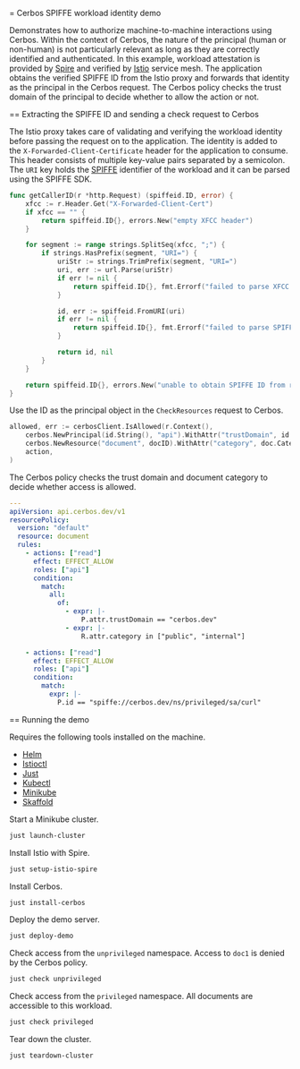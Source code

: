 = Cerbos SPIFFE workload identity demo

Demonstrates how to authorize machine-to-machine interactions using Cerbos. Within the context of Cerbos, the nature of the principal (human or non-human) is not particularly relevant as long as they are correctly identified and authenticated. In this example, workload attestation is provided by [Spire](https://spiffe.io/docs/latest/spire-about/) and verified by [Istio](https://istio.io) service mesh. The application obtains the verified SPIFFE ID from the Istio proxy and forwards that identity as the principal in the Cerbos request. The Cerbos policy checks the trust domain of the principal to decide whether to allow the action or not.


== Extracting the SPIFFE ID and sending a check request to Cerbos

The Istio proxy takes care of validating and verifying the workload identity before passing the request on to the application. The identity is added to the `X-Forwarded-Client-Certificate` header for the application to consume. This header consists of multiple key-value pairs separated by a semicolon. The `URI` key holds the [SPIFFE](https://spiffe.io) identifier of the workload and it can be parsed using the SPIFFE SDK.

```go
func getCallerID(r *http.Request) (spiffeid.ID, error) {
	xfcc := r.Header.Get("X-Forwarded-Client-Cert")
	if xfcc == "" {
		return spiffeid.ID{}, errors.New("empty XFCC header")
	}

	for segment := range strings.SplitSeq(xfcc, ";") {
		if strings.HasPrefix(segment, "URI=") {
			uriStr := strings.TrimPrefix(segment, "URI=")
			uri, err := url.Parse(uriStr)
			if err != nil {
				return spiffeid.ID{}, fmt.Errorf("failed to parse XFCC URI: %w", err)
			}

			id, err := spiffeid.FromURI(uri)
			if err != nil {
				return spiffeid.ID{}, fmt.Errorf("failed to parse SPIFFE ID from URI: %w", err)
			}

			return id, nil
		}
	}

	return spiffeid.ID{}, errors.New("unable to obtain SPIFFE ID from request")
}
```

Use the ID as the principal object in the `CheckResources` request to Cerbos.

```go
allowed, err := cerbosClient.IsAllowed(r.Context(),
    cerbos.NewPrincipal(id.String(), "api").WithAttr("trustDomain", id.TrustDomain().Name()),
    cerbos.NewResource("document", docID).WithAttr("category", doc.Category),
    action,
)
```

The Cerbos policy checks the trust domain and document category to decide whether access is allowed.

```yaml
---
apiVersion: api.cerbos.dev/v1
resourcePolicy:
  version: "default"
  resource: document
  rules:
    - actions: ["read"]
      effect: EFFECT_ALLOW
      roles: ["api"]
      condition:
        match:
          all:
            of:
              - expr: |-
                  P.attr.trustDomain == "cerbos.dev"
              - expr: |-
                  R.attr.category in ["public", "internal"]

    - actions: ["read"]
      effect: EFFECT_ALLOW
      roles: ["api"]
      condition:
        match:
          expr: |-
            P.id == "spiffe://cerbos.dev/ns/privileged/sa/curl"
```

== Running the demo

Requires the following tools installed on the machine.

- [Helm](https://helm.sh)
- [Istioctl](https://istio.io/latest/docs/setup/getting-started/#download)
- [Just](https://just.systems/man/en/packages.html)
- [Kubectl](https://kubernetes.io/docs/tasks/tools/#kubectl)
- [Minikube](https://minikube.sigs.k8s.io/docs/)
- [Skaffold](https://skaffold.dev)


Start a Minikube cluster.

```sh
just launch-cluster
```

Install Istio with Spire.

```sh
just setup-istio-spire
```

Install Cerbos.

```sh
just install-cerbos
```

Deploy the demo server.

```sh
just deploy-demo
```

Check access from the `unprivileged` namespace. Access to `doc1` is denied by the Cerbos policy.

```sh
just check unprivileged
```

Check access from the `privileged` namespace. All documents are accessible to this workload.

```sh
just check privileged
```

Tear down the cluster.

```sh
just teardown-cluster
```
